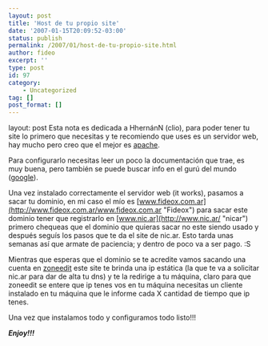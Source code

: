 ```yaml
---
layout: post
title: 'Host de tu propio site'
date: '2007-01-15T20:09:52-03:00'
status: publish
permalink: /2007/01/host-de-tu-propio-site.html
author: fideo
excerpt: ''
type: post
id: 97
category:
    - Uncategorized
tag: []
post_format: []
---
```

layout: post
Esta nota es dedicada a HhernánN (clio), para poder tener tu site lo primero que necesitas y te recomiendo que uses es un servidor web, hay mucho pero creo que el mejor es [apache](http://www.apache.org%20k/ "Apache Software Foundation").

Para configurarlo necesitas leer un poco la documentación que trae, es muy buena, pero también se puede buscar info en el gurú del mundo ([google](http://www.fideox.com.ar/www.google.com.ar "Google")).

Una vez instalado correctamente el servidor web (it works), pasamos a sacar tu dominio, en mi caso el mío es [www.fideox.com.ar](http://www.fideox.com.ar/www.fideox.com.ar "Fideox") para sacar este dominio tener que registrarlo en [www.nic.ar](http://www.nic.ar/ "nicar") primero chequeas que el dominio que quieras sacar no este siendo usado y después seguís los pasos que te da el site de nic.ar. Esto tarda unas semanas así que armate de paciencia; y dentro de poco va a ser pago. :S

Mientras que esperas que el dominio se te acredite vamos sacando una cuenta en [zoneedit](http://www.fideox.com.ar/www.zoneedit.com "Zone Edit") este site te brinda una ip estática (la que te va a solicitar nic.ar para dar de alta tu dns) y te la redirige a tu máquina, claro para que zoneedit se entere que ip tenes vos en tu máquina necesitas un cliente instalado en tu máquina que le informe cada X cantidad de tiempo que ip tenes.

Una vez que instalamos todo y configuramos todo listo!!!

***Enjoy!!!***